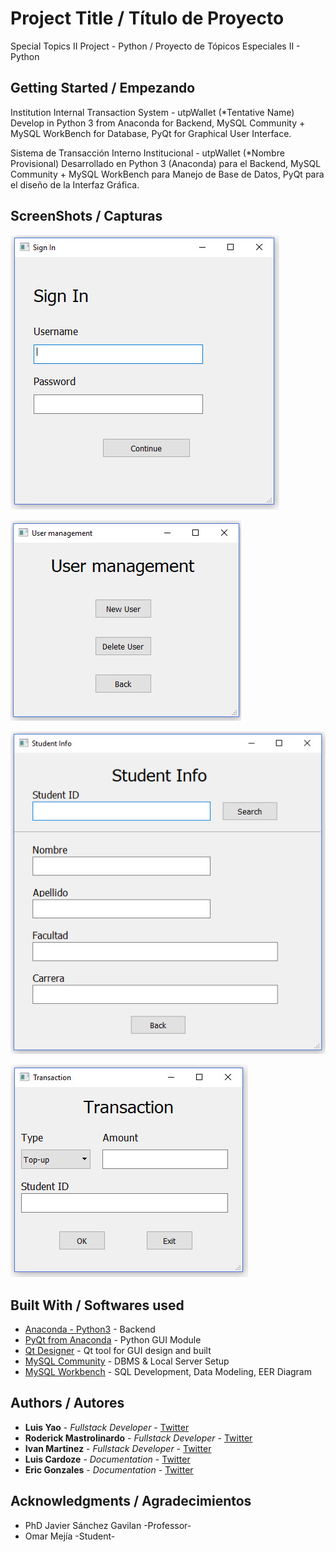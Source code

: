 # Project Title / Título de Proyecto

Special Topics II Project - Python / Proyecto de Tópicos Especiales II - Python 

## Getting Started / Empezando 

Institution Internal Transaction System  - utpWallet (*Tentative Name)
Develop in Python 3 from Anaconda for Backend, MySQL Community + MySQL WorkBench for Database, PyQt for Graphical User Interface.

Sistema de Transacción Interno Institucional - utpWallet (*Nombre Provisional)
Desarrollado en Python 3 (Anaconda) para el Backend, MySQL Community + MySQL WorkBench para Manejo de Base de Datos, PyQt para el diseño de la Interfaz Gráfica.

## ScreenShots / Capturas
![Image](https://github.com/Yaito/utpWallet/blob/master/IMG_SignIn.png)

![Image](https://github.com/Yaito/utpWallet/blob/master/IMG_Admin%20View.png)

![Image](https://github.com/Yaito/utpWallet/blob/master/IMG_Showup.png)

![Image](https://github.com/Yaito/utpWallet/blob/master/IMG_Transaction.png)

## Built With / Softwares used
* [Anaconda - Python3](https://www.anaconda.com/) - Backend
* [PyQt from Anaconda](https://riverbankcomputing.com/software/pyqt/intro/) - Python GUI Module
* [Qt Designer](https://riverbankcomputing.com/software/pyqt/intro/) - Qt tool for GUI design and built
* [MySQL Community](https://dev.mysql.com/downloads/mysql/) - DBMS & Local Server Setup
* [MySQL Workbench](https://dev.mysql.com/downloads/workbench/) - SQL Development, Data Modeling, EER Diagram

## Authors / Autores

* **Luis Yao** - *Fullstack Developer* - [Twitter](https://twitter.com/notLwiz) 
* **Roderick Mastrolinardo** - *Fullstack Developer* - [Twitter](https://twitter.com/RodMastro)
* **Ivan Martinez** - *Fullstack Developer* - [Twitter](https://twitter.com/notLwiz)
* **Luis Cardoze** - *Documentation* - [Twitter](https://twitter.com/notLwiz)
* **Eric Gonzales** - *Documentation* - [Twitter](https://twitter.com/notLwiz)

## Acknowledgments / Agradecimientos

* PhD Javier Sánchez Gavilan -Professor-
* Omar Mejía -Student-